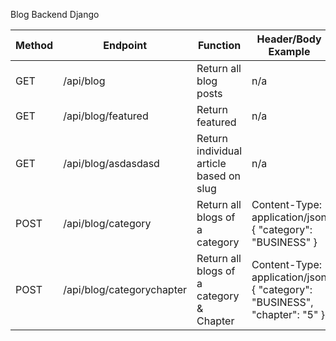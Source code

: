 Blog Backend Django

| Method | Endpoint                  | Function                                 | Header/Body Example                                                       |
|--------|---------------------------|------------------------------------------|---------------------------------------------------------------------------|
| GET    | /api/blog                 | Return all blog posts                    | n/a                                                                       |
| GET    | /api/blog/featured        | Return featured                          | n/a                                                                       |
| GET    | /api/blog/asdasdasd       | Return individual article based on slug  | n/a                                                                       |
| POST   | /api/blog/category        | Return all blogs of a category           | Content-Type: application/json { "category": "BUSINESS" }                 |
| POST   | /api/blog/categorychapter | Return all blogs of a category & Chapter | Content-Type: application/json { "category": "BUSINESS", "chapter": "5" } |
